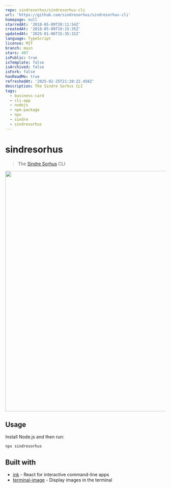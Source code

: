 ```yaml
---
repo: sindresorhus/sindresorhus-cli
url: 'https://github.com/sindresorhus/sindresorhus-cli'
homepage: null
starredAt: '2018-05-09T20:11:54Z'
createdAt: '2018-05-09T19:15:35Z'
updatedAt: '2025-01-06T15:35:31Z'
language: TypeScript
license: MIT
branch: main
stars: 497
isPublic: true
isTemplate: false
isArchived: false
isFork: false
hasReadMe: true
refreshedAt: '2025-02-25T21:20:22.458Z'
description: The Sindre Sorhus CLI
tags:
  - business-card
  - cli-app
  - nodejs
  - npm-package
  - npx
  - sindre
  - sindresorhus
---
```


# sindresorhus

> The [Sindre Sorhus](https://sindresorhus.com) CLI

<img src="screenshot.png" width="752">

## Usage

Install Node.js and then run:

```sh
npx sindresorhus
```

## Built with

- [ink](https://github.com/vadimdemedes/ink) - React for interactive command-line apps
- [terminal-image](https://github.com/sindresorhus/terminal-image) - Display images in the terminal
